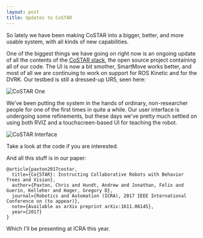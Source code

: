 ```yaml
---
layout: post
title: Updates to CoSTAR
---
```


So lately we have been making CoSTAR into a bigger, better, and more usable system, with all kinds of new capabilities.

One of the biggest things we have going on right now is an ongoing update of all the contents of the [CoSTAR stack](https://github.com/cpaxton/costar_stack), the open source project containing all of our code. The UI is now a bit smother, SmartMove works better, and most of all we are continuing to work on support for ROS Kinetic and for the DVRK. Our testbed is still a dressed-up UR5, seen here:

![CoSTAR One]({{site.baseurl}}public/setup.jpg)

We've been putting the system in the hands of ordinary, non-researcher people for one of the first times in quite a while. Our user interface is undergoing some refinements, but these days we've pretty much settled on using both RVIZ and a touchscreen-based UI for teaching the robot.

![CoSTAR Interface]({{site.baseurl}}public/interface.jpg)

Take a look at the code if you are interested.

And all this stuff is in our paper:
```
@article{paxton2017costar,
  title={Co{STAR}: Instructing Collaborative Robots with Behavior Trees and Vision},
  author={Paxton, Chris and Hundt, Andrew and Jonathan, Felix and Guerin, Kelleher and Hager, Gregory D},
  journal={Robotics and Automation (ICRA), 2017 IEEE International Conference on (to appear)},
  note={Available as arXiv preprint arXiv:1611.06145},
  year={2017}
}
```

Which I'll be presenting at ICRA this year.
